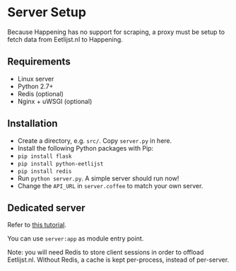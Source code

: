 # Server Setup

Because Happening has no support for scraping, a proxy must be setup to fetch
data from Eetlijst.nl to Happening.

## Requirements
* Linux server
* Python 2.7+
* Redis (optional)
* Nginx + uWSGI (optional)

## Installation
* Create a directory, e.g. `src/`. Copy `server.py` in here.
* Install the following Python packages with Pip:
 * `pip install flask`
 * `pip install python-eetlijst`
 * `pip install redis`
* Run `python server.py`. A simple server should run now!
* Change the `API_URL` in `server.coffee` to match your own server.

## Dedicated server
Refer to [this tutorial](http://vladikk.com/2013/09/12/serving-flask-with-nginx-on-ubuntu/).

You can use `server:app` as module entry point.

Note: you will need Redis to store client sessions in order to offload
Eetlijst.nl. Without Redis, a cache is kept per-process, instead of per-server.